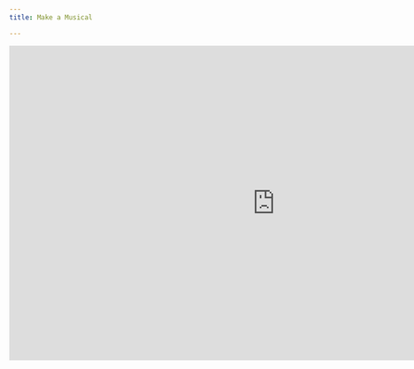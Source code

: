 ```yaml
---
title: Make a Musical

---
```

<iframe src="https://docs.google.com/presentation/d/e/2PACX-1vSKHP5UYcaAxG0vfv3Ok9Ivn2ILvEc9XBHB00YJdeENlW2TayI5ooyLcYRMYUVDFbXZhuFIOZZzY7Dj/embed?start=false&loop=false&delayms=3000" frameborder="0" width="960" height="569" allowfullscreen="true" mozallowfullscreen="true" webkitallowfullscreen="true"></iframe>